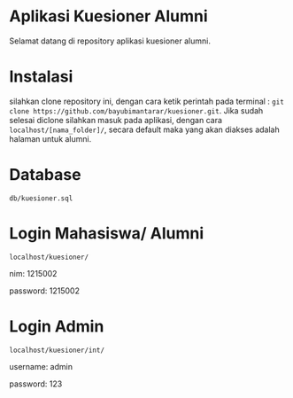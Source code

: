 # Aplikasi Kuesioner Alumni

Selamat datang di repository aplikasi kuesioner alumni.

# Instalasi

silahkan clone repository ini, dengan cara ketik perintah pada terminal : `git clone https://github.com/bayubimantarar/kuesioner.git`. Jika sudah selesai diclone silahkan masuk pada aplikasi, dengan cara `localhost/[nama_folder]/`, secara default maka yang akan diakses adalah halaman untuk alumni.

# Database
`db/kuesioner.sql`

# Login Mahasiswa/ Alumni
`localhost/kuesioner/`

nim: 1215002

password: 1215002

# Login Admin
`localhost/kuesioner/int/`

username: admin

password: 123
